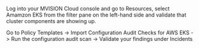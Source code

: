 Log into your MVISION Cloud console and go to Resources, select Amamzon EKS from the filter pane on the left-hand side and validate that cluster
components are showing up. 


Go to Policy Templates -> Import Configuration Audit Checks for AWS EKS -> Run the configuration audit scan -> Validate your findings under Incidents
